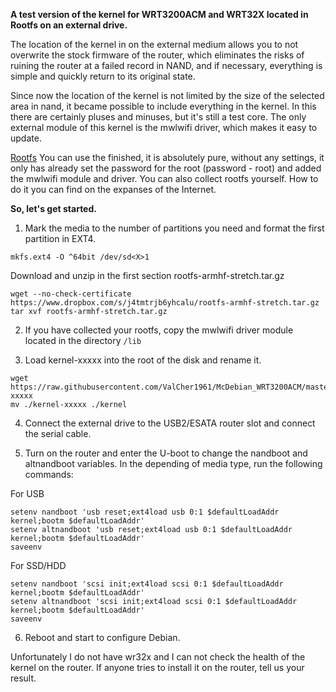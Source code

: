 **A test version of the kernel for WRT3200ACM and WRT32X located in Rootfs on an external drive.**

The location of the kernel in on the external medium allows you to not overwrite the stock firmware of the router, which eliminates the risks of ruining the router at a failed record in NAND, and if necessary, everything is simple and quickly return to its original state.

Since now the location of the kernel is not limited by the size of the selected area in nand, it became possible to include everything in the kernel. In this there are certainly pluses and minuses, but it's still a test core. The only external module of this kernel is the mwlwifi driver, which makes it easy to update.

[Rootfs](https://www.dropbox.com/s/j4tmtrjb6yhcalu/rootfs-armhf-stretch.tar.gz?dl=0) You can use the finished, it is absolutely pure, without any settings, it only has already set the password for the root (password - root) and added the mwlwifi module and driver. You can also collect rootfs yourself. How to do it you can find on the expanses of the Internet.

**So, let's get started.**

1. Mark the media to the number of partitions you need and format the first partition in EXT4.
```
mkfs.ext4 -O ^64bit /dev/sd<X>1
```
Download and unzip in the first section rootfs-armhf-stretch.tar.gz
```
wget --no-check-certificate https://www.dropbox.com/s/j4tmtrjb6yhcalu/rootfs-armhf-stretch.tar.gz
tar xvf rootfs-armhf-stretch.tar.gz
```
2. If you have collected your rootfs, copy the mwlwifi driver module located in the directory `/lib`

3. Load kernel-xxxxx into the root of the disk and rename it.
```
wget https://raw.githubusercontent.com/ValCher1961/McDebian_WRT3200ACM/master/test/kernel-xxxxx
mv ./kernel-xxxxx ./kernel
```
4. Connect the external drive to the USB2/ESATA router slot and connect the serial cable. 

5. Turn on the router and enter the U-boot to change the nandboot and altnandboot variables. 
In the depending of media type, run the following commands:

 For USB
```
setenv nandboot 'usb reset;ext4load usb 0:1 $defaultLoadAddr kernel;bootm $defaultLoadAddr'
setenv altnandboot 'usb reset;ext4load usb 0:1 $defaultLoadAddr kernel;bootm $defaultLoadAddr'
saveenv
```
 For SSD/HDD
```
setenv nandboot 'scsi init;ext4load scsi 0:1 $defaultLoadAddr kernel;bootm $defaultLoadAddr'
setenv altnandboot 'scsi init;ext4load scsi 0:1 $defaultLoadAddr kernel;bootm $defaultLoadAddr'
saveenv
```
6. Reboot and start to configure Debian.

Unfortunately I do not have wr32x and I can not check the health of the kernel on the router.
If anyone tries to install it on the router, tell us your result.
